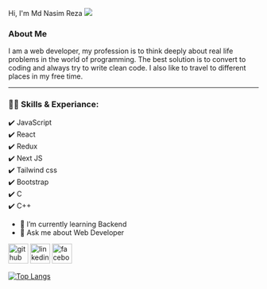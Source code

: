 Hi, I'm Md Nasim Reza
![](https://media.licdn.com/dms/image/D5616AQHU-3Ox97zCEA/profile-displaybackgroundimage-shrink_350_1400/0/1714848163956?e=1720656000&v=beta&t=li7xVHUsis_g7zdT-vuo0dLBeCt0-f596qmKXjfva8w)

<h3>About Me</h3>
I am a web developer, my profession is to think deeply about real life problems in the world of programming. The best solution is to convert to coding and always try to write clean code. I also like to travel to different places in my free time.
<hr/>

<h3 align="left">👨‍💻 Skills & Experiance:</h3>
✔️ JavaScript <br/>
✔️ React <br/>
✔️ Redux <br/>
✔️ Next JS <br/>
✔️ Tailwind css <br/>
✔️ Bootstrap <br/>
✔️ C <br/>
✔️ C++ 

 - 🌱 I’m currently learning Backend 
 - 💬 Ask me about Web Developer 


[<img src='https://cdn.jsdelivr.net/npm/simple-icons@3.0.1/icons/github.svg' alt='github' height='40'>](https://github.com/nasim1717)  [<img src='https://cdn.jsdelivr.net/npm/simple-icons@3.0.1/icons/linkedin.svg' alt='linkedin' height='40'>](https://www.linkedin.com/in/activemdnasimreza/)  [<img src='https://cdn.jsdelivr.net/npm/simple-icons@3.0.1/icons/facebook.svg' alt='facebook' height='40'>](https://www.facebook.com/nasim.reza.568632)  

[![Top Langs](https://github-readme-stats.vercel.app/api/top-langs/?username=nasim1717)](https://github.com/anuraghazra/github-readme-stats)

